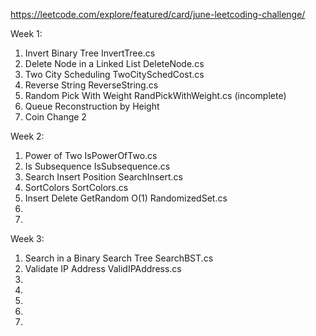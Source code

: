 https://leetcode.com/explore/featured/card/june-leetcoding-challenge/

Week 1:
1) Invert Binary Tree               InvertTree.cs
2) Delete Node in a Linked List     DeleteNode.cs
3) Two City Scheduling              TwoCitySchedCost.cs
4) Reverse String                   ReverseString.cs
5) Random Pick With Weight          RandPickWithWeight.cs       (incomplete)
6) Queue Reconstruction by Height   
7) Coin Change 2                    

Week 2:
1) Power of Two                     IsPowerOfTwo.cs
2) Is Subsequence                   IsSubsequence.cs
3) Search Insert Position           SearchInsert.cs
4) SortColors                       SortColors.cs
5) Insert Delete GetRandom O(1)     RandomizedSet.cs
6) 
7) 

Week 3:
1) Search in a Binary Search Tree   SearchBST.cs
2) Validate IP Address              ValidIPAddress.cs
3) 
4) 
5) 
6) 
7) 